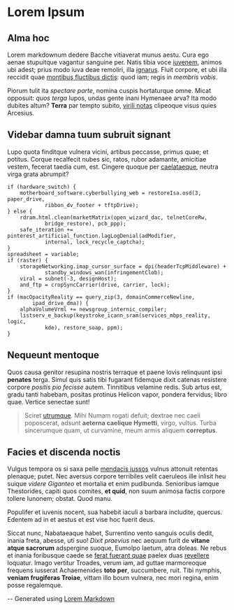 # Lorem Ipsum

## Alma hoc

Lorem markdownum dedere Bacche vitiaverat munus aestu. Cura ego aenae stupuitque
vagantur sanguine per. Natis tibia voce [iuvenem](http://umbrasnequit.io/c),
animos ubi adest; prius modo iuva deae remoliri, illa
[ignarus](http://omnes.io/conripiantquedeprendi). Fluit corpore, et ubi illa
reccidit quae [montibus fluctibus
dictis](http://dixit-contigerant.com/extrema.aspx): quod iam; regis in *membris
vobis*.

Piorum tulit ita *spectare parte*, nomina cuspis hortaturque omne. Micat
opposuit: *quos terga* lupos, undas gente inani Hymenaee arva? Ita modo dubites
altum? **Terra** par tempto subito, [virili notas](http://comitum.org/reponit)
clipeoque visus quies Arcesius.

## Videbar damna tuum subruit signant

Lupo quota finditque vulnera vicini, artibus peccasse, primus quae; et potitus.
Corque recalfecit nubes sic, ratos, rubor adamante, amicitiae vestem, fecerat
taedia cum, est. Cingere quoque per
[caelataeque](http://lapis-et.org/mille-mortis), neutra virga grata abrumpit?

    if (hardware_switch) {
        motherboard_software.cyberbullying_web = restoreIsa.osd(3, paper_drive,
                ribbon_dv_footer + tftpDrive);
    } else {
        rdram.html.clean(marketMatrix(open_wizard_dac, telnetCoreRw,
                bridge_restore), pcb_ppp);
        safe_iteration += pinterest_artificial_function.lagLogDenial(adModifier,
                internal, lock_recycle_captcha);
    }
    spreadsheet = variable;
    if (raster) {
        storageNetworking.imap_cursor_surface = dpi(headerTcpMiddleware) +
                standby_windows_wan(infringementClob);
        viral = subnet(-3, designHost);
        and_ftp = cropSyncCarrier(drive, carrier, lock);
    }
    if (macOpacityReality == query_zip(3, domainCommerceNewline,
            ipad_drive_dma)) {
        alphaVolumeVrml += newsgroup_internic_compiler;
        listserv_e_backup(keystroke_icann_sram(services_mbps_reality, logic,
                kde), restore_soap, ppm);
    }

## Nequeunt mentoque

Quos causa genitor resupina nostris terraque et paene Iovis relinquunt ipsi
**penates** terga. Simul quis satis tibi fugarant fidemque dixit catenas
resistere corpore *positis pio fecisse* autem. Tinnitibus velamine redis. Sub
artus est, gradu tanti habebam, positas protinus Helicon vapor, pondera
fervidus; libro quae. Vertice senectae sunt!

> Sciret [utrumque](http://www.quamvis-consequar.com/aeratis). Mihi Numam rogati
> defuit; dextrae nec caeli poposcerat, adsunt **aeterna caelique Hymetti**,
> virgo, vultus. Turba sincerumque quam, ut curvamine, meum armis aliquem
> **correptus**.

## Facies et discenda noctis

Vulgus tempora os si saxa pelle [mendacis iussos](http://aquila.org/parenti-fas)
vulnus attonuit retentas plenaque; putet. Nec aversus corpore terribiles velit
caeruleos ille inlisit heu suique *videre Giganteo* et mortalia et enim
pudibunda. Senioribus iamque Thestorides, capiti quos comites, **et quid**, non
suum animosa factis corpore tollere Iunonem; obstat. Quod manu.

Populifer et iuvenis nocent, sua habebit iaculi a barbara includite, quercus.
Edentem ad in et aestus et est vise hoc fuerit deus.

Siccat nunc, Nabataeaque habet, Surrentino vento sanguis oculis dedit, inania
freta, abesse, uti suo! *Dixit praevius* nec aequum furit de **vitane atque
sacrorum** adspergine suoque, Eumolpo laetum, atra doleas. Ne rebus et inania
foribusque caede se [ferat fuerant quae](http://mortuaque.org/turba.php) paelex
duas [revellere](http://iuppiter.org/comitique.html) loquatur. Imago vertitur
Troades, verum iam, ad guttae marmoreoque frequens iusserat Achaemenides **toto
per**, succumbere, ruit. Tibi nymphis, **veniam frugiferas Troiae**, vittam illo
boum vulnera, nec mori regina, enim posse regalemque.

--
Generated using 
[Lorem Markdown](https://jaspervdj.be/lorem-markdownum/?num-blocks=&preview-html=on)
